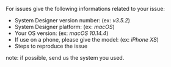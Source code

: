 For issues give the following informations related to your issue: 

- System Designer version number: (ex: *v3.5.2*)
- System Designer platform: (ex: *macOS*)
- Your OS version: (ex: *macOS 10.14.4*)
- If use on a phone, please give the model: (ex: *iPhone XS*)
- Steps to reproduce the issue

note: if possible, send us the system you used.